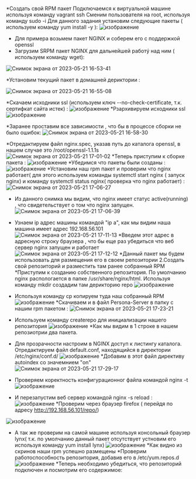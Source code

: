 *Создать свой RPM пакет
Подключаемся к виртуальной машине используя команду vagrant ssh 
Сменим пользователя на root, используя команду sudo -i
Для данного задания установим следующие пакеты ( используем команду yum install -y ): 
![изображение](https://github.com/AlexanderSerg-jun/vm_rpm/assets/85576634/a9fb137e-c960-4acf-af3d-a31922a2089b)

* Для примера возьмем пакет NGINX и соберем его с поддержкой openssl
* Загрузим SRPM пакет NGINX для дальнейшей работý над ним ( используем команду wget):

![Снимок экрана от 2023-05-21 16-53-41](https://github.com/AlexanderSerg-jun/vm_rpm/assets/85576634/8d7c93ce-37df-4c03-8961-fea0418532a4)

*Установим текущий пакет в домашней дериктории :

![Снимок экрана от 2023-05-21 16-55-08](https://github.com/AlexanderSerg-jun/vm_rpm/assets/85576634/f91eaf8c-e2f2-4d37-89e8-3eed86d7736e)

*Скачаем исходники ssl (используем ключ --no-check-certificate, т.к. сертифкат сайта истек) :
![изображение](https://github.com/AlexanderSerg-jun/vm_rpm/assets/85576634/358531b8-cf8b-477f-949d-0482778ca625)
 *Рзархивируем исходники ssl 
![изображение](https://github.com/AlexanderSerg-jun/vm_rpm/assets/85576634/621f9e20-85a2-4d6a-8f66-01f0f9a72f9d)

*Заранее проставим все зависимости , что бы в процессе сборки не было ошибок:
 ![Снимок экрана от 2023-05-21 16-58-30](https://github.com/AlexanderSerg-jun/vm_rpm/assets/85576634/054827d0-0c23-4154-a14c-e5268770d262)

*Отредактируем  файл nginx.spec, указав путь до каталога openssl, в нашем случае это /root/openssl-1.1.1s
![Снимок экрана от 2023-05-21 17-01-02](https://github.com/AlexanderSerg-jun/vm_rpm/assets/85576634/52df8d70-bdc5-4f8f-875c-3e9ff98f0d93)
*Теперь приступим к сборке пакета :
![изображение](https://github.com/AlexanderSerg-jun/vm_rpm/assets/85576634/962bcd1e-c894-452f-bdda-5257ca75fba1)
*Убедимся что пакеты были созданы :
![изображение](https://github.com/AlexanderSerg-jun/vm_rpm/assets/85576634/22010e0d-110a-4fa0-bb2e-ca9efaeff192)
*Установим наш rpm  пакет и проверим что nginx работает( для этого используем команды systemctl start nginx ( запуск nginx) и команду systemctl status nginx( проверка что nginx работает)  :
![Снимок экрана от 2023-05-21 17-06-27](https://github.com/AlexanderSerg-jun/vm_rpm/assets/85576634/13799171-fe7a-4f24-a7ff-17038f514ed7)
* Из данного снимка мы видим, что  nginx имеет статус active(running) , что свидетельствует о том что nginx запущен.
![Снимок экрана от 2023-05-21 17-06-39](https://github.com/AlexanderSerg-jun/vm_rpm/assets/85576634/401306e7-e56d-4c0d-8a77-3a94231eff19)
* Узнаем ip адрес машины командой "ip a", как мы видим наша машина имеет адрес 192.168.56.101
![Снимок экрана от 2023-05-21 17-11-13](https://github.com/AlexanderSerg-jun/vm_rpm/assets/85576634/fc470200-2d4f-4031-8365-90588b74e2ca)
*Введем этот адрес в адресную строку браузера , что бы еще раз убедиться что веб сервер nginx запущен и работает 
![Снимок экрана от 2023-05-21 17-12-12](https://github.com/AlexanderSerg-jun/vm_rpm/assets/85576634/99ef5455-d3ed-4425-9369-ba2a81c33a02)
*Данный пакет мы будем использовать для размещения его в своем репозитории
2.Создать свой репозиторий и разместить там ранее собранный RPM
*Приступим к созданию собственного репозитория. По умолчанию nginx распологается в папке  /usr/share/nginx/html. Используя команду mkdir создадим там дерикторию repo
![изображение](https://github.com/AlexanderSerg-jun/vm_rpm/assets/85576634/0e04ffe4-173d-4898-b0de-c997392ad18b)
* Используя команду cp копируем туда наш собранный RPM
![изображение](https://github.com/AlexanderSerg-jun/vm_rpm/assets/85576634/644a10bf-b8d7-43ae-b469-65a6de0059ac)
*Скачиваем и в файл Persona-Server в папку с нашим rpm пакетом :
![Снимок экрана от 2023-05-21 17-23-21](https://github.com/AlexanderSerg-jun/vm_rpm/assets/85576634/5653e630-8bfa-46dc-9f6a-262e8277ee07)
* Используем команду createrepo для инициализации нашего репозитория
![изображение](https://github.com/AlexanderSerg-jun/vm_rpm/assets/85576634/f0ece012-a33d-4974-8f38-6314f64a4f16)
*Как мы видим в 1 строке в нашем репозиотрии два пакета.
* Для прозрачности настроим в NGINX доступ к листингу каталога. Отредактируем файл default.conf, находящийся в директории /etc/nginx/conf.d/
![изображение](https://github.com/AlexanderSerg-jun/vm_rpm/assets/85576634/77cd4ce6-8db5-4de8-b862-5d265a79214f)
*Добавим в этот файл директиву autoindex со значемнием "on"
![Снимок экрана от 2023-05-21 17-29-17](https://github.com/AlexanderSerg-jun/vm_rpm/assets/85576634/6173b973-56a6-4e0b-bdc3-87b45236db2a)

* Проверяем коректность конфигурационног файла командой nginx -t 
![изображение](https://github.com/AlexanderSerg-jun/vm_rpm/assets/85576634/40d474dc-e411-44b5-a288-64617c8a6696)
* И перезапустим веб сервер командой nginx -s reload :
![изображение](https://github.com/AlexanderSerg-jun/vm_rpm/assets/85576634/efa82511-33cf-4bf3-8fda-9296c1715d86)
*Проверим через браузер firefox ( перейдя по адресу http://192.168.56.101/repo/)

![изображение](https://github.com/AlexanderSerg-jun/vm_rpm/assets/85576634/106043d9-4b1f-494d-8198-efe4adbc1b50)
* А так же проверим на самой машине используя консольный браузер lynx( т.к. по умолчанию данный пакет отсутствует устновим его используя команду yum install lynx)
![изображение](https://github.com/AlexanderSerg-jun/vm_rpm/assets/85576634/6f2449dc-6307-4b69-84d3-ff1ee37c8094)
*Как видно из скринов наши rpm успешно размещены
*Проверим работоспособность репозитория, добавив его в /etc/yum.repos.d
![изображение](https://github.com/AlexanderSerg-jun/vm_rpm/assets/85576634/0990f64a-7c86-4ed5-a734-485761630fe5)
*Теперь необходимо убедиться, что репозиторий подключен и посмотрим его содержимое:




